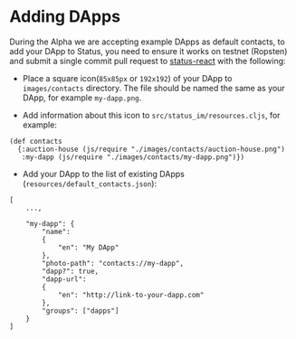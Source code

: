 # Adding DApps

During the Alpha we are accepting example DApps as default contacts, to add your DApp to Status, you need to ensure it works on testnet (Ropsten) and submit a single commit pull request to [status-react](http://github.com/status-im/status-react) with the following:

- Place a square icon(`85x85px` or `192x192`) of your DApp to `images/contacts` directory. The file should be named the same as your DApp, for example `my-dapp.png`.

- Add information about this icon to `src/status_im/resources.cljs`, for example:
```
(def contacts
  {:auction-house (js/require "./images/contacts/auction-house.png")
   :my-dapp (js/require "./images/contacts/my-dapp.png")})
```

- Add your DApp to the list of existing DApps (`resources/default_contacts.json`):

```
[
    ...,

    "my-dapp": {
        "name":
        {
            "en": "My DApp"
        },
        "photo-path": "contacts://my-dapp",
        "dapp?": true,
        "dapp-url":
        {
            "en": "http://link-to-your-dapp.com"
        },
        "groups": ["dapps"]
    }
]
```
